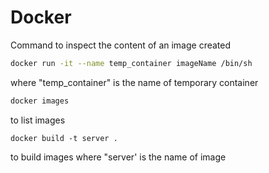# Docker

Command to inspect the content of an image created

```bash
docker run -it --name temp_container imageName /bin/sh
```

where "temp\_container" is the name of temporary container



```bash
docker images
```

to list images

```
docker build -t server .
```

to build images where "server' is the name of image
